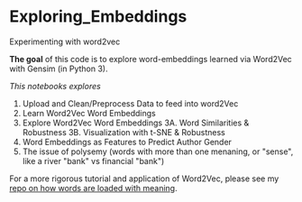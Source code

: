# Exploring_Embeddings
Experimenting with word2vec


**The goal** of this code is to explore word-embeddings learned via Word2Vec with Gensim (in Python 3). 

*This notebooks explores*
1. Upload and Clean/Preprocess Data to feed into word2Vec
2. Learn Word2Vec Word Embeddings
3. Explore Word2Vec Word Embeddings 
    3A. Word Similarities & Robustness
    3B. Visualization with t-SNE & Robustness
4. Word Embeddings as Features to Predict Author Gender
5. The issue of polysemy (words with more than one menaning, or "sense", like a river "bank" vs financial "bank")


For a more rigorous tutorial and application of Word2Vec, please see my [repo on how words are loaded with meaning](https://github.com/arsena-k/Word2Vec-bias-extraction).

